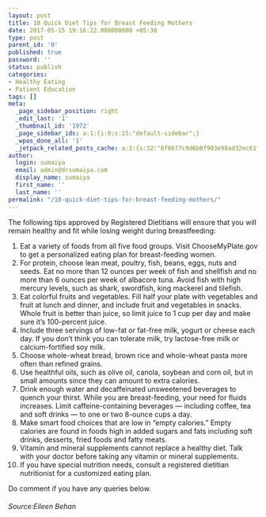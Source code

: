 ```yaml
---
layout: post
title: 10 Quick Diet Tips for Breast Feeding Mothers
date: 2017-05-15 19:16:22.000000000 +05:30
type: post
parent_id: '0'
published: true
password: ''
status: publish
categories:
- Healthy Eating
- Patient Education
tags: []
meta:
  _page_sidebar_position: right
  _edit_last: '1'
  _thumbnail_id: '1972'
  _page_sidebar_ids: a:1:{i:0;s:15:"default-sidebar";}
  _wpas_done_all: '1'
  _jetpack_related_posts_cache: a:1:{s:32:"8f6677c9d6b0f903e98ad32ec61f8deb";a:2:{s:7:"expires";i:1593213963;s:7:"payload";a:3:{i:0;a:1:{s:2:"id";i:1769;}i:1;a:1:{s:2:"id";i:2086;}i:2;a:1:{s:2:"id";i:2088;}}}}
author:
  login: sumaiya
  email: admin@drsumaiya.com
  display_name: sumaiya
  first_name: ''
  last_name: ''
permalink: "/10-quick-diet-tips-for-breast-feeding-mothers/"
---
```

The following tips approved by Registered Dietitians will ensure that you will remain healthy and fit while losing weight during breastfeeding:  
1. Eat a variety of foods from all five food groups. Visit ChooseMyPlate.gov to get a personalized eating plan for breast-feeding women.  
2. For protein, choose lean meat, poultry, fish, beans, eggs, nuts and seeds. Eat no more than 12 ounces per week of fish and shellfish and no more than 6 ounces per week of albacore tuna. Avoid fish with high mercury levels, such as shark, swordfish, king mackerel and tilefish.  
3. Eat colorful fruits and vegetables. Fill half your plate with vegetables and fruit at lunch and dinner, and include fruit and vegetables in snacks. Whole fruit is better than juice, so limit juice to 1 cup per day and make sure it’s 100-percent juice.  
4. Include three servings of low-fat or fat-free milk, yogurt or cheese each day. If you don’t think you can tolerate milk, try lactose-free milk or calcium-fortified soy milk.  
5. Choose whole-wheat bread, brown rice and whole-wheat pasta more often than refined grains.  
6. Use healthful oils, such as olive oil, canola, soybean and corn oil, but in small amounts since they can amount to extra calories.  
7. Drink enough water and decaffeinated unsweetened beverages to quench your thirst. While you are breast-feeding, your need for fluids increases. Limit caffeine-containing beverages — including coffee, tea and soft drinks — to one or two 8-ounce cups a day.  
8. Make smart food choices that are low in “empty calories.” Empty calories are found in foods high in added sugars and fats including soft drinks, desserts, fried foods and fatty meats.  
9. Vitamin and mineral supplements cannot replace a healthy diet. Talk with your doctor before taking any vitamin or mineral supplements.  
10. If you have special nutrition needs, consult a registered dietitian nutritionist for a customized eating plan.

Do comment if you have any queries below.

###### Source:Eileen Behan
